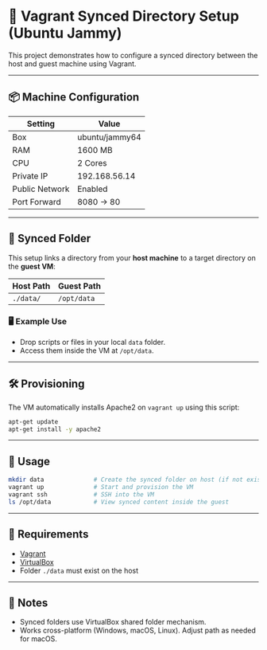 
# 📂 Vagrant Synced Directory Setup (Ubuntu Jammy)

This project demonstrates how to configure a synced directory between the host and guest machine using Vagrant.

---

## 📦 Machine Configuration

| Setting        | Value             |
|----------------|-------------------|
| Box            | ubuntu/jammy64    |
| RAM            | 1600 MB           |
| CPU            | 2 Cores           |
| Private IP     | 192.168.56.14     |
| Public Network | Enabled           |
| Port Forward   | 8080 → 80         |

---

## 🔄 Synced Folder

This setup links a directory from your **host machine** to a target directory on the **guest VM**:

| Host Path   | Guest Path  |
|-------------|-------------|
| `./data/`   | `/opt/data` |

### 🖥 Example Use

- Drop scripts or files in your local `data` folder.
- Access them inside the VM at `/opt/data`.

---

## 🛠 Provisioning

The VM automatically installs Apache2 on `vagrant up` using this script:

```bash
apt-get update
apt-get install -y apache2
```

---

## 🚦 Usage

```bash
mkdir data              # Create the synced folder on host (if not exists)
vagrant up              # Start and provision the VM
vagrant ssh             # SSH into the VM
ls /opt/data            # View synced content inside the guest
```

---

## 📎 Requirements

- [Vagrant](https://www.vagrantup.com/)
- [VirtualBox](https://www.virtualbox.org/)
- Folder `./data` must exist on the host

---

## 📝 Notes

- Synced folders use VirtualBox shared folder mechanism.
- Works cross-platform (Windows, macOS, Linux). Adjust path as needed for macOS.
